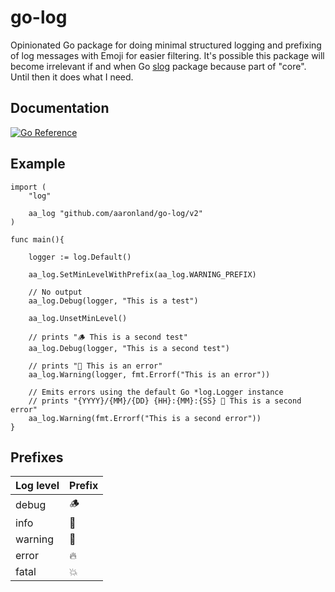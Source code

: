 # go-log

Opinionated Go package for doing minimal structured logging and prefixing of log messages with Emoji for easier filtering. It's possible this package will become irrelevant if and when Go [slog](https://github.com/golang/go/issues/56345) package because part of "core". Until then it does what I need.

## Documentation

[![Go Reference](https://pkg.go.dev/badge/github.com/aaronland/go-log.svg)](https://pkg.go.dev/github.com/aaronland/go-log)

## Example

```
import (
	"log"

	aa_log "github.com/aaronland/go-log/v2"
)	

func main(){

	logger := log.Default()

	aa_log.SetMinLevelWithPrefix(aa_log.WARNING_PREFIX)

	// No output
	aa_log.Debug(logger, "This is a test")

	aa_log.UnsetMinLevel()

	// prints "🪵 This is a second test"
	aa_log.Debug(logger, "This is a second test")

	// prints "🧯 This is an error"
	aa_log.Warning(logger, fmt.Errorf("This is an error"))

	// Emits errors using the default Go *log.Logger instance
	// prints "{YYYY}/{MM}/{DD} {HH}:{MM}:{SS} 🧯 This is a second error"
	aa_log.Warning(fmt.Errorf("This is a second error"))
}
```

## Prefixes

| Log level | Prefix |
| --- | --- |
| debug | 🪵 |
| info | 💬 |
| warning | 🧯 |
| error | 🔥 |
| fatal | 💥 |
